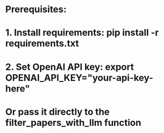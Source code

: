 #
# Prerequisites:
# 1. Install requirements: pip install -r requirements.txt
# 2. Set OpenAI API key: export OPENAI_API_KEY="your-api-key-here"
#    Or pass it directly to the filter_papers_with_llm function
